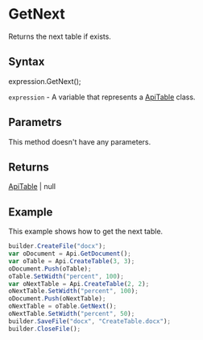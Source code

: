 # GetNext

Returns the next table if exists.

## Syntax

expression.GetNext();

`expression` - A variable that represents a [ApiTable](../ApiTable.md) class.

## Parametrs

This method doesn't have any parameters.

## Returns

[ApiTable](../ApiTable.md) &#124; null

## Example

This example shows how to get the next table.

```javascript
builder.CreateFile("docx");
var oDocument = Api.GetDocument();
var oTable = Api.CreateTable(3, 3);
oDocument.Push(oTable);
oTable.SetWidth("percent", 100);
var oNextTable = Api.CreateTable(2, 2);
oNextTable.SetWidth("percent", 100);
oDocument.Push(oNextTable);
oNextTable = oTable.GetNext();
oNextTable.SetWidth("percent", 50);
builder.SaveFile("docx", "CreateTable.docx");
builder.CloseFile();
```